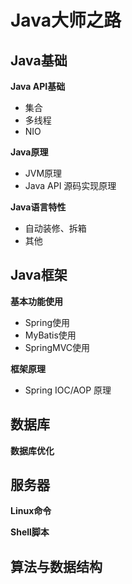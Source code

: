 # Java大师之路

## Java基础

**Java API基础**

- 集合
- 多线程
- NIO

**Java原理**

- JVM原理
- Java API 源码实现原理

**Java语言特性**

- 自动装修、拆箱
- 其他

## Java框架

**基本功能使用**

- Spring使用
- MyBatis使用
- SpringMVC使用

**框架原理**

- Spring IOC/AOP 原理

## 数据库

**数据库优化**

## 服务器

**Linux命令**

**Shell脚本**

## 算法与数据结构

